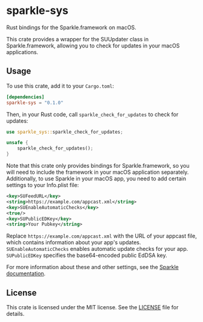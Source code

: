 # sparkle-sys

Rust bindings for the Sparkle.framework on macOS.

This crate provides a wrapper for the SUUpdater class in Sparkle.framework, allowing you to check for updates in your macOS applications.

## Usage

To use this crate, add it to your `Cargo.toml`:

```toml
[dependencies]
sparkle-sys = "0.1.0"
```

Then, in your Rust code, call `sparkle_check_for_updates` to check for updates:

```rust
use sparkle_sys::sparkle_check_for_updates;

unsafe {
    sparkle_check_for_updates();
}
```

Note that this crate only provides bindings for Sparkle.framework, so you will need to include the framework in your macOS application separately. Additionally, to use Sparkle in your macOS app, you need to add certain settings to your Info.plist file:

```xml
<key>SUFeedURL</key>
<string>https://example.com/appcast.xml</string>
<key>SUEnableAutomaticChecks</key>
<true/>
<key>SUPublicEDKey</key>
<string>Your Pubkey</string>
```

Replace `https://example.com/appcast.xml` with the URL of your appcast file, which contains information about your app's updates. `SUEnableAutomaticChecks` enables automatic update checks for your app. `SUPublicEDKey` specifies the base64-encoded public EdDSA key.

For more information about these and other settings, see the [Sparkle documentation](https://sparkle-project.org/documentation/customization/).

## License

This crate is licensed under the MIT license. See the [LICENSE](../LICENSE) file for details.
